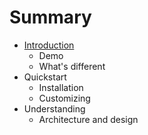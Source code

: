 # Summary

* [Introduction](README.md)
  * Demo
  * What's different
* Quickstart
  * Installation
  * Customizing
* Understanding
  * Architecture and design
